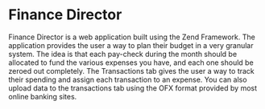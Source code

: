Finance Director
============================================================================================================

Finance Director is a web application built using the Zend Framework.  The application provides the user 
a way to plan their budget in a very granular system.  The idea is that each pay-check during the month 
should be allocated to fund the various expenses you have, and each one should be zeroed out completely.
The Transactions tab gives the user a way to track their spending and assign each transaction to an expense.
You can also upload data to the transactions tab using the OFX format provided by most online banking sites.
